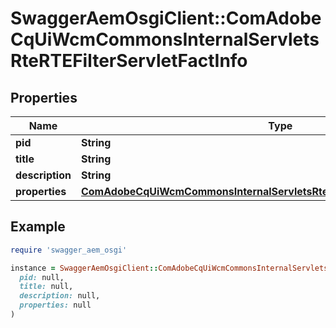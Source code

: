 # SwaggerAemOsgiClient::ComAdobeCqUiWcmCommonsInternalServletsRteRTEFilterServletFactInfo

## Properties

| Name | Type | Description | Notes |
| ---- | ---- | ----------- | ----- |
| **pid** | **String** |  | [optional] |
| **title** | **String** |  | [optional] |
| **description** | **String** |  | [optional] |
| **properties** | [**ComAdobeCqUiWcmCommonsInternalServletsRteRTEFilterServletFactProperties**](ComAdobeCqUiWcmCommonsInternalServletsRteRTEFilterServletFactProperties.md) |  | [optional] |

## Example

```ruby
require 'swagger_aem_osgi'

instance = SwaggerAemOsgiClient::ComAdobeCqUiWcmCommonsInternalServletsRteRTEFilterServletFactInfo.new(
  pid: null,
  title: null,
  description: null,
  properties: null
)
```

